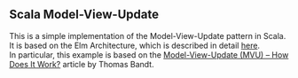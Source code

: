 ## Scala Model-View-Update

This is a simple implementation of the Model-View-Update pattern in Scala. It is based on the Elm Architecture, which is described in detail [here](https://guide.elm-lang.org/architecture/).  
In particular, this example is based on the [Model-View-Update (MVU) – How Does It Work?](https://thomasbandt.com/model-view-update) article by Thomas Bandt.
